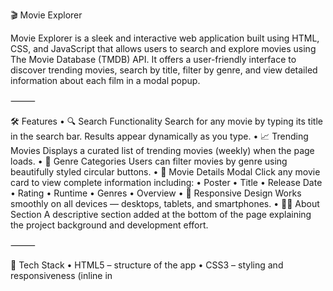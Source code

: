 🎬 Movie Explorer

Movie Explorer is a sleek and interactive web application built using HTML, CSS, and JavaScript that allows users to search and explore movies using The Movie Database (TMDB) API. It offers a user-friendly interface to discover trending movies, search by title, filter by genre, and view detailed information about each film in a modal popup.

⸻

🛠️ Features
	•	🔍 Search Functionality
Search for any movie by typing its title in the search bar. Results appear dynamically as you type.
	•	📈 Trending Movies
Displays a curated list of trending movies (weekly) when the page loads.
	•	🎨 Genre Categories
Users can filter movies by genre using beautifully styled circular buttons.
	•	📝 Movie Details Modal
Click any movie card to view complete information including:
	•	Poster
	•	Title
	•	Release Date
	•	Rating
	•	Runtime
	•	Genres
	•	Overview
	•	📱 Responsive Design
Works smoothly on all devices — desktops, tablets, and smartphones.
	•	🧑‍💼 About Section
A descriptive section added at the bottom of the page explaining the project background and development effort.

⸻

🔧 Tech Stack
	•	HTML5 – structure of the app
	•	CSS3 – styling and responsiveness (inline in <style> tag)
	•	Vanilla JavaScript – DOM manipulation, API calls, and interactions
	•	TMDB API – source for all movie data

⸻
📁 File Structure
movie-explorer/
│
├── index.html        # Main HTML file with all logic and styles
└── README.md         # Project documentation

🧠 Project Motivation

This project was created as a submission for a task assigned by CodeClause. It was completed within 6 hours and represents a Golden Level project. The goal was to integrate a real-time API and build a user-friendly movie exploration interface showcasing both creativity and functionality.
